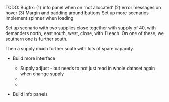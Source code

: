 TODO:
Bugfix:  (1) info panel when on 'not allocated' (2) error messages on hover (3) Margin and padding around buttons
Set up more scenarios
Implement spinner when loading



Set up scenario with two supplies close together with supply of 40, with demanders north, east south, west, close, with 11 each.  On one of these, we southern one is further south.


Then a supply much further south with lots of spare capacity.

* Build more interface
	* Supply adjust - but needs to not just read in whole dataset again when change supply
	*  
	* 



* Build info panels 


